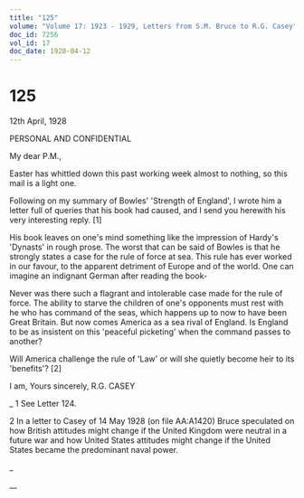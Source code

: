 ```yaml
---
title: "125"
volume: "Volume 17: 1923 - 1929, Letters from S.M. Bruce to R.G. Casey"
doc_id: 7256
vol_id: 17
doc_date: 1928-04-12
---
```


# 125

12th April, 1928

PERSONAL AND CONFIDENTIAL

My dear P.M.,

Easter has whittled down this past working week almost to nothing, so this mail is a light one.

Following on my summary of Bowles' 'Strength of England', I wrote him a letter full of queries that his book had caused, and I send you herewith his very interesting reply. [1]

His book leaves on one's mind something like the impression of Hardy's 'Dynasts' in rough prose. The worst that can be said of Bowles is that he strongly states a case for the rule of force at sea. This rule has ever worked in our favour, to the apparent detriment of Europe and of the world. One can imagine an indignant German after reading the book-

Never was there such a flagrant and intolerable case made for the rule of force. The ability to starve the children of one's opponents must rest with he who has command of the seas, which happens up to now to have been Great Britain. But now comes America as a sea rival of England. Is England to be as insistent on this 'peaceful picketing' when the command passes to another? 

Will America challenge the rule of 'Law' or will she quietly become heir to its 'benefits'? [2]

I am, Yours sincerely, R.G. CASEY 

_ 1 See Letter 124.

2 In a letter to Casey of 14 May 1928 (on file AA:A1420) Bruce speculated on how British attitudes might change if the United Kingdom were neutral in a future war and how United States attitudes might change if the United States became the predominant naval power.

_

__

